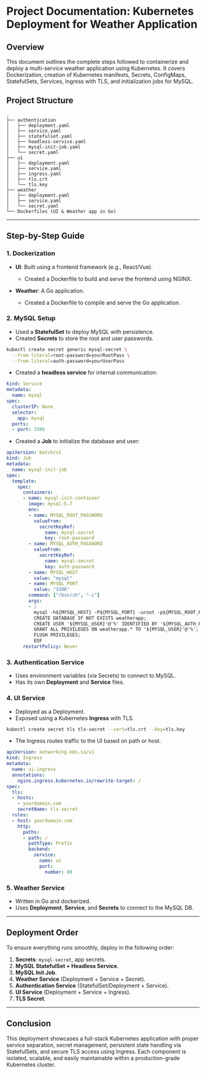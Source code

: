 # Project Documentation: Kubernetes Deployment for Weather Application

## Overview

This document outlines the complete steps followed to containerize and deploy a multi-service weather application using Kubernetes. It covers Dockerization, creation of Kubernetes manifests, Secrets, ConfigMaps, StatefulSets, Services, Ingress with TLS, and initialization jobs for MySQL.

## Project Structure

```
.
├── authentication
│   ├── deployment.yaml
│   ├── service.yaml
│   ├── statefulset.yaml
│   ├── headless-service.yaml
│   ├── mysql-init-job.yaml
│   └── secret.yaml
├── ui
│   ├── deployment.yaml
│   ├── service.yaml
│   ├── ingress.yaml
│   ├── tls.crt
│   └── tls.key
├── weather
│   ├── deployment.yaml
│   ├── service.yaml
│   └── secret.yaml
└── Dockerfiles (UI & Weather app in Go)
```

---

## Step-by-Step Guide

### 1. Dockerization

* **UI**: Built using a frontend framework (e.g., React/Vue).

  * Created a Dockerfile to build and serve the frontend using NGINX.
* **Weather**: A Go application.

  * Created a Dockerfile to compile and serve the Go application.

### 2. MySQL Setup

* Used a **StatefulSet** to deploy MySQL with persistence.
* Created **Secrets** to store the root and user passwords.

```bash
kubectl create secret generic mysql-secret \
  --from-literal=root-password=yourRootPass \
  --from-literal=auth-password=yourUserPass
```

* Created a **headless service** for internal communication:

```yaml
kind: Service
metadata:
  name: mysql
spec:
  clusterIP: None
  selector:
    app: mysql
  ports:
  - port: 3306
```

* Created a **Job** to initialize the database and user:

```yaml
apiVersion: batch/v1
kind: Job
metadata:
  name: mysql-init-job
spec:
  template:
    spec:
      containers:
      - name: mysql-init-container
        image: mysql:5.7
        env:
        - name: MYSQL_ROOT_PASSWORD
          valueFrom:
            secretKeyRef:
              name: mysql-secret
              key: root-password
        - name: MYSQL_AUTH_PASSWORD
          valueFrom:
            secretKeyRef:
              name: mysql-secret
              key: auth-password
        - name: MYSQL_HOST
          value: "mysql"
        - name: MYSQL_PORT
          value: "3306"
        command: ["/bin/sh", "-c"]
        args:
        - |
          mysql -h${MYSQL_HOST} -P${MYSQL_PORT} -uroot -p${MYSQL_ROOT_PASSWORD} <<EOF
          CREATE DATABASE IF NOT EXISTS weatherapp;
          CREATE USER '${MYSQL_USER}'@'%' IDENTIFIED BY '${MYSQL_AUTH_PASSWORD}';
          GRANT ALL PRIVILEGES ON weatherapp.* TO '${MYSQL_USER}'@'%';
          FLUSH PRIVILEGES;
          EOF
      restartPolicy: Never
```

### 3. Authentication Service

* Uses environment variables (via Secrets) to connect to MySQL.
* Has its own **Deployment** and **Service** files.

### 4. UI Service

* Deployed as a Deployment.
* Exposed using a Kubernetes **Ingress** with TLS.

```bash
kubectl create secret tls tls-secret --cert=tls.crt --key=tls.key
```

* The Ingress routes traffic to the UI based on path or host.

```yaml
apiVersion: networking.k8s.io/v1
kind: Ingress
metadata:
  name: ui-ingress
  annotations:
    nginx.ingress.kubernetes.io/rewrite-target: /
spec:
  tls:
  - hosts:
    - yourdomain.com
    secretName: tls-secret
  rules:
  - host: yourdomain.com
    http:
      paths:
      - path: /
        pathType: Prefix
        backend:
          service:
            name: ui
            port:
              number: 80
```

### 5. Weather Service

* Written in Go and dockerized.
* Uses **Deployment**, **Service**, and **Secrets** to connect to the MySQL DB.

---

## Deployment Order

To ensure everything runs smoothly, deploy in the following order:

1. **Secrets**: `mysql-secret`, app secrets.
2. **MySQL StatefulSet + Headless Service**.
3. **MySQL Init Job**.
4. **Weather Service** (Deployment + Service + Secret).
5. **Authentication Service** (StatefulSet/Deployment + Service).
6. **UI Service** (Deployment + Service + Ingress).
7. **TLS Secret**.

---

## Conclusion

This deployment showcases a full-stack Kubernetes application with proper service separation, secret management, persistent state handling via StatefulSets, and secure TLS access using Ingress. Each component is isolated, scalable, and easily maintainable within a production-grade Kubernetes cluster.

